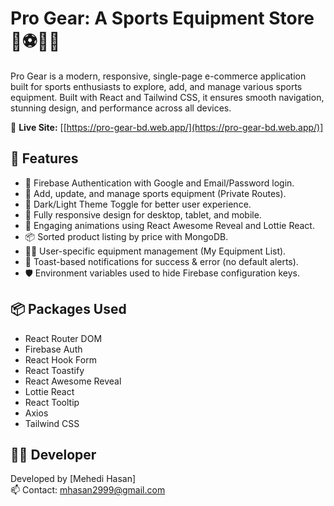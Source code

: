 # Pro Gear: A Sports Equipment Store 🏏⚽🏋️‍♀️

Pro Gear is a modern, responsive, single-page e-commerce application built for sports enthusiasts to explore, add, and manage various sports equipment. Built with React and Tailwind CSS, it ensures smooth navigation, stunning design, and performance across all devices.

🔗 **Live Site:** [[https://pro-gear-bd.web.app/](https://pro-gear-bd.web.app/)]

## 🚀 Features

- 🔐 Firebase Authentication with Google and Email/Password login.
- 🛒 Add, update, and manage sports equipment (Private Routes).
- 🎨 Dark/Light Theme Toggle for better user experience.
- 📱 Fully responsive design for desktop, tablet, and mobile.
- 🎥 Engaging animations using React Awesome Reveal and Lottie React.
- 📦 Sorted product listing by price with MongoDB.
- 🧑‍💻 User-specific equipment management (My Equipment List).
- 🎯 Toast-based notifications for success & error (no default alerts).
- 🛡️ Environment variables used to hide Firebase configuration keys.

## 📦 Packages Used

- React Router DOM
- Firebase Auth
- React Hook Form
- React Toastify
- React Awesome Reveal
- Lottie React
- React Tooltip
- Axios
- Tailwind CSS

## 🧑‍💻 Developer

Developed by [Mehedi Hasan]  
📫 Contact: mhasan2999@gmail.com  
